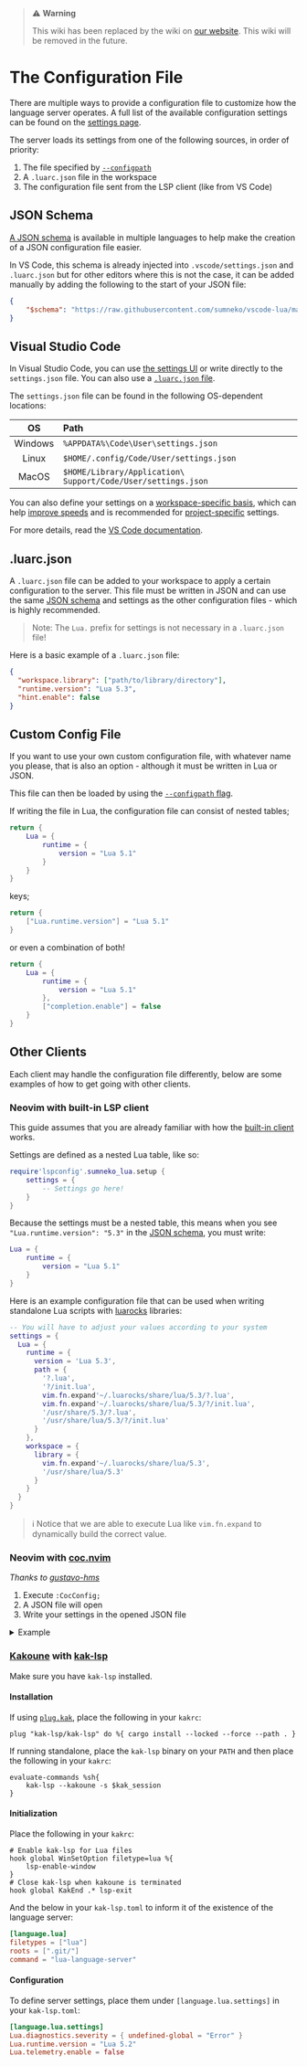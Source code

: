 > ⚠️ **Warning**
>
> This wiki has been replaced by the wiki on [our website](https://luals.github.io/wiki/configuration). This wiki will be removed in the future.

# The Configuration File
There are multiple ways to provide a configuration file to customize how the language server operates. A full list of the available configuration settings can be found on the [settings page](https://github.com/LuaLS/lua-language-server/wiki/Settings).

The server loads its settings from one of the following sources, in order of priority:

1. The file specified by [`--configpath`](#-configpath)
2. A `.luarc.json` file in the workspace
3. The configuration file sent from the LSP client (like from VS Code)

## JSON Schema
[A JSON schema](https://github.com/LuaLS/vscode-lua/tree/master/setting) is available in multiple languages to help make the creation of a JSON configuration file easier.

In VS Code, this schema is already injected into `.vscode/settings.json` and `.luarc.json` but for other editors where this is not the case, it can be added manually by adding the following to the start of your JSON file:

```json
{
    "$schema": "https://raw.githubusercontent.com/sumneko/vscode-lua/master/setting/schema.json"
}
```

## Visual Studio Code
In Visual Studio Code, you can use [the settings UI](https://github.com/LuaLS/lua-language-server/wiki/Getting-Started#configuration) or write directly to the `settings.json` file. You can also use a [`.luarc.json` file](#luarcjson).

The `settings.json` file can be found in the following OS-dependent locations:

|   OS    | Path                                                         |
| :-----: | :----------------------------------------------------------- |
| Windows | `%APPDATA%\Code\User\settings.json`                          |
|  Linux  | `$HOME/.config/Code/User/settings.json`                      |
|  MacOS  | `$HOME/Library/Application\ Support/Code/User/settings.json` |

You can also define your settings on a [workspace-specific basis](https://code.visualstudio.com/docs/getstarted/settings#_workspace-settings), which can help [improve speeds](https://github.com/LuaLS/lua-language-server/wiki/FAQ#how-can-i-improve-startup-speeds) and is recommended for [project-specific](https://code.visualstudio.com/docs/getstarted/settings#_when-does-it-make-sense-to-use-workspace-settings) settings.

For more details, read the [VS Code documentation](https://code.visualstudio.com/docs/getstarted/settings).

## .luarc.json
A `.luarc.json` file can be added to your workspace to apply a certain configuration to the server. This file must be written in JSON and can use the same [JSON schema](#json-schema) and settings as the other configuration files - which is highly recommended.

> Note:
> The `Lua.` prefix for settings is not necessary in a `.luarc.json` file!

Here is a basic example of a `.luarc.json` file:
```json
{
  "workspace.library": ["path/to/library/directory"],
  "runtime.version": "Lua 5.3",
  "hint.enable": false
}
```

## Custom Config File
If you want to use your own custom configuration file, with whatever name you please, that is also an option - although it must be written in Lua or JSON.

This file can then be loaded by using the [`--configpath` flag](https://github.com/LuaLS/lua-language-server/wiki/Getting-Started#-configpath).

If writing the file in Lua, the configuration file can consist of nested tables;

```lua
return {
    Lua = {
        runtime = {
            version = "Lua 5.1"
        }
    }
}
```

keys;

```lua
return {
    ["Lua.runtime.version"] = "Lua 5.1"
}
```

or even a combination of both!

```lua
return {
    Lua = {
        runtime = {
            version = "Lua 5.1"
        },
        ["completion.enable"] = false
    }
}
```

## Other Clients
Each client may handle the configuration file differently, below are some examples of how to get going with other clients.

### Neovim with built-in LSP client
This guide assumes that you are already familiar with how the [built-in client](https://neovim.io/doc/user/lsp.html) works.

Settings are defined as a nested Lua table, like so:

```lua
require'lspconfig'.sumneko_lua.setup {
    settings = {
        -- Settings go here!
    }
}
```

Because the settings must be a nested table, this means when you see `"Lua.runtime.version": "5.3"` in the [JSON schema](#json-schema), you must write:

```lua
Lua = {
    runtime = {
        version = "Lua 5.1"
    }
}
```

Here is an example configuration file that can be used when writing standalone Lua scripts with [luarocks](https://luarocks.org/) libraries:

```lua
-- You will have to adjust your values according to your system
settings = {
  Lua = {
    runtime = {
      version = 'Lua 5.3',
      path = {
        '?.lua',
        '?/init.lua',
        vim.fn.expand'~/.luarocks/share/lua/5.3/?.lua',
        vim.fn.expand'~/.luarocks/share/lua/5.3/?/init.lua',
        '/usr/share/5.3/?.lua',
        '/usr/share/lua/5.3/?/init.lua'
      }
    },
    workspace = {
      library = {
        vim.fn.expand'~/.luarocks/share/lua/5.3',
        '/usr/share/lua/5.3'
      }
    }
  }
}
```

> ℹ️ Notice that we are able to execute Lua like `vim.fn.expand` to dynamically build the correct value.


### Neovim with [coc.nvim](https://github.com/neoclide/coc.nvim)
*Thanks to [gustavo-hms](https://github.com/LuaLS/lua-language-server/issues/154#issuecomment-621203055)*

1. Execute `:CocConfig;`
2. A JSON file will open
3. Write your settings in the opened JSON file

<details>
<summary>Example</summary>

```json
{
    // ... many unrelated options here ...
    "languageserver": {
        "lua": {
            "cwd": "full path of lua-language-server directory", // (not sure this one is really necessary)
            "command": "full path to lua-language-server executable",
            "filetypes": ["lua"],
            "rootPatterns": [".git/"]
        }
    },
    "settings": {
        "Lua": {
            "workspace": {
                "library": [
                    "/path/to/hammerspoon-completion/build/stubs",
                    "/path/to/neovim/runtime/lua"
                ],
                "maxPreload": 2000,
                "preloadFileSize": 1000
            },
            "runtime": {
                "version": "Lua 5.4"
            },
            "diagnostics": {
                "enable": true,
                "globals": ["hs", "vim", "it", "describe", "before_each", "after_each"],
                "disable": ["lowercase-global"]
            },
            "completion": {
                "keywordSnippet": "Disable"
            }
        }
    }
}
```

</details>

### [Kakoune](https://github.com/mawww/kakoune) with [kak-lsp](https://github.com/kak-lsp/kak-lsp)
Make sure you have `kak-lsp` installed.

#### Installation
If using [`plug.kak`](https://github.com/andreyorst/plug.kak), place the following in your `kakrc`:

```
plug "kak-lsp/kak-lsp" do %{ cargo install --locked --force --path . }
```

If running standalone, place the `kak-lsp` binary on your `PATH` and then place the following in your `kakrc`:

```
evaluate-commands %sh{
    kak-lsp --kakoune -s $kak_session
}
```

#### Initialization
Place the following in your `kakrc`:

```
# Enable kak-lsp for Lua files
hook global WinSetOption filetype=lua %{
    lsp-enable-window
}
# Close kak-lsp when kakoune is terminated
hook global KakEnd .* lsp-exit
```

And the below in your `kak-lsp.toml` to inform it of the existence of the language server:

```toml
[language.lua]
filetypes = ["lua"]
roots = [".git/"]
command = "lua-language-server"
```

#### Configuration
To define server settings, place them under `[language.lua.settings]` in your `kak-lsp.toml`:

```toml
[language.lua.settings]
Lua.diagnostics.severity = { undefined-global = "Error" }
Lua.runtime.version = "Lua 5.2"
Lua.telemetry.enable = false
```
